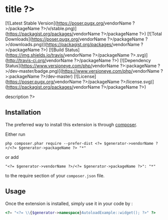 # <?= $generator->title ?>

[![Latest Stable Version](https://poser.pugx.org/<?= $generator->vendorName ?>/<?= $generator->packageName ?>/v/stable.png)](https://packagist.org/packages/<?= $generator->vendorName ?>/<?= $generator->packageName ?>)
[![Total Downloads](https://poser.pugx.org/<?= $generator->vendorName ?>/<?= $generator->packageName ?>/downloads.png)](https://packagist.org/packages/<?= $generator->vendorName ?>/<?= $generator->packageName ?>)
[![Build Status](https://img.shields.io/travis/<?= $generator->vendorName ?>/<?= $generator->packageName ?>.svg)](http://travis-ci.org/<?= $generator->vendorName ?>/<?= $generator->packageName ?>)
[![Dependency Status](https://www.versioneye.com/php/<?= $generator->vendorName ?>:<?= $generator->packageName ?>/dev-master/badge.png)](https://www.versioneye.com/php/<?= $generator->vendorName ?>:<?= $generator->packageName ?>/dev-master)
[![License](https://poser.pugx.org/<?= $generator->vendorName ?>/<?= $generator->packageName ?>/license.svg)](https://packagist.org/packages/<?= $generator->vendorName ?>/<?= $generator->packageName ?>)

<?= $generator->description ?>

## Installation

The preferred way to install this extension is through [composer](http://getcomposer.org/download/).

Either run

```
php composer.phar require --prefer-dist <?= $generator->vendorName ?>/<?= $generator->packageName ?> "*"
```

or add

```
"<?= $generator->vendorName ?>/<?= $generator->packageName ?>": "*"
```

to the require section of your `composer.json` file.


## Usage

Once the extension is installed, simply use it in your code by  :

```php
<?= "<?= \\{$generator->namespace}AutoloadExample::widget(); ?>" ?>
```